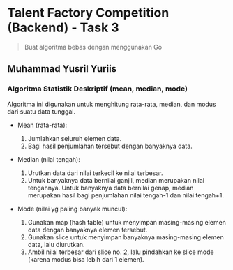 # Talent Factory Competition (Backend) - Task 3

> Buat algoritma bebas dengan menggunakan Go

## Muhammad Yusril Yuriis

### Algoritma Statistik Deskriptif (mean, median, mode)

Algoritma ini digunakan untuk menghitung rata-rata, median, dan modus dari suatu data tunggal.

- Mean (rata-rata):

  1. Jumlahkan seluruh elemen data.
  2. Bagi hasil penjumlahan tersebut dengan banyaknya data.

- Median (nilai tengah):

  1. Urutkan data dari nilai terkecil ke nilai terbesar.
  2. Untuk banyaknya data bernilai ganjil, median merupakan nilai tengahnya. Untuk banyaknya data bernilai genap, median merupakan hasil bagi penjumlahan nilai tengah-1 dan nilai tengah+1.

- Mode (nilai yg paling banyak muncul):
  1. Gunakan map (hash table) untuk menyimpan masing-masing elemen data dengan banyaknya elemen tersebut.
  2. Gunakan slice untuk menyimpan banyaknya masing-masing elemen data, lalu diurutkan.
  3. Ambil nilai terbesar dari slice no. 2, lalu pindahkan ke slice mode (karena modus bisa lebih dari 1 elemen).
